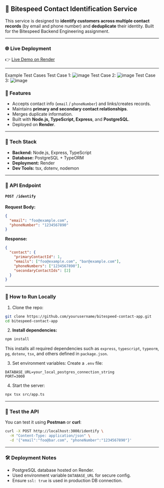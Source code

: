 ## 🧠 Bitespeed Contact Identification Service

This service is designed to **identify customers across multiple contact records** (by email and phone number) and **deduplicate** their identity. Built for the Bitespeed Backend Engineering assignment.

---

### 🌐 Live Deployment

👉 [Live Demo on Render](https://bitespeed-contact-app.onrender.com)

---


Example Test Cases
Test Case 1: 
![image](https://github.com/user-attachments/assets/631fc690-859e-4dd1-a185-1a363b4da21b)
Test Case 2:
![image](https://github.com/user-attachments/assets/b4ad3ae0-8b8c-43aa-a1bf-de716390596d)
Test Case 3:
![image](https://github.com/user-attachments/assets/ec5f8741-76f9-42dc-8feb-17e0ba958157)




### 🚀 Features

* Accepts contact info (`email` / `phoneNumber`) and links/creates records.
* Maintains **primary and secondary contact relationships**.
* Merges duplicate information.
* Built with **Node.js, TypeScript, Express**, and **PostgreSQL**.
* Deployed on **Render**.

---

### 📆 Tech Stack

* **Backend:** Node.js, Express, TypeScript
* **Database:** PostgreSQL + TypeORM
* **Deployment:** Render
* **Dev Tools:** tsx, dotenv, nodemon

---

### 📂 API Endpoint

#### `POST /identify`

**Request Body:**

```json
{
  "email": "foo@example.com",
  "phoneNumber": "1234567890"
}
```

**Response:**

```json
{
  "contact": {
    "primaryContactId": 1,
    "emails": ["foo@example.com", "bar@example.com"],
    "phoneNumbers": ["1234567890"],
    "secondaryContactIds": [2]
  }
}
```

---

### 🔧 How to Run Locally

1. Clone the repo:

```bash
git clone https://github.com/yourusername/bitespeed-contact-app.git
cd bitespeed-contact-app
```

2. **Install dependencies:**

```bash
npm install
```

This installs all required dependencies such as `express`, `typescript`, `typeorm`, `pg`, `dotenv`, `tsx`, and others defined in `package.json`.

3. Set environment variables:
   Create a `.env` file:

```
DATABASE_URL=your_local_postgres_connection_string
PORT=3000
```

4. Start the server:

```bash
npx tsx src/app.ts
```

---

### 🦪 Test the API

You can test it using **Postman** or **curl**:

```bash
curl -X POST http://localhost:3000/identify \
  -H "Content-Type: application/json" \
  -d '{"email":"foo@bar.com", "phoneNumber":"1234567890"}'
```

---

### 🛠️ Deployment Notes

* PostgreSQL database hosted on Render.
* Used environment variable `DATABASE_URL` for secure config.
* Ensure `ssl: true` is used in production DB connection.
